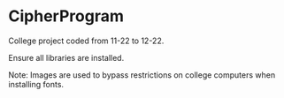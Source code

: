 # CipherProgram
College project coded from 11-22 to 12-22.

Ensure all libraries are installed.

Note: Images are used to bypass restrictions on college computers when installing fonts.

